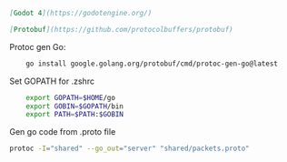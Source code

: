 ```markdown
[Godot 4](https://godotengine.org/)
```

```markdown
[Protobuf](https://github.com/protocolbuffers/protobuf)
```

Protoc gen Go:
```bash
    go install google.golang.org/protobuf/cmd/protoc-gen-go@latest
```
Set GOPATH for .zshrc
```bash
    export GOPATH=$HOME/go
    export GOBIN=$GOPATH/bin
    export PATH=$PATH:$GOBIN
```

Gen go code from .proto file
```bash
protoc -I="shared" --go_out="server" "shared/packets.proto"
```
